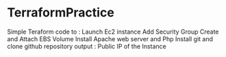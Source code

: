 # TerraformPractice

Simple Teraform code to :
  Launch Ec2 instance
  Add Security Group
  Create and Attach EBS Volume
  Install Apache web server and Php
  Install git and clone github repository
  output : Public IP of the Instance
  
